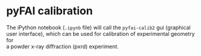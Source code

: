 # pyFAI calibration
The iPython notebook (`.ipynb` file) will call the `pyfai-calib2` gui (graphical  
user interface), which can be used for calibration of experimental geometry for  
a powder x-ray diffraction (pxrd) experiment.